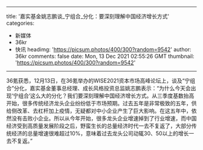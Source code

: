 
---
title: '嘉实基金姚志鹏谈_宁组合_分化：要深刻理解中国经济增长方式'
categories: 
 - 新媒体
 - 36kr
 - 快讯
headimg: 'https://picsum.photos/400/300?random=9542'
author: 36kr
comments: false
date: Mon, 13 Dec 2021 02:55:26 GMT
thumbnail: 'https://picsum.photos/400/300?random=9542'
---

<div>   
36氪获悉，12月13日，在36氪举办的WISE2021资本市场高峰论坛上，谈及“宁组合”分化，嘉实基金董事总经理、成长风格投资总监姚志鹏表示：“为什么今天会出现‘宁组合’这么大的分化？我们要深刻理解中国经济增长方式。从三季度基数抬高开始，很多传统经济龙头企业纷纷低于市场预期。过去五年是非常极致的五年，供给侧改革、去杠杆加上疫情，无疑都对中小企业产生了巨大影响。在这五年中，依然没有击败小企业。所以从今年开始，很多龙头企业增速掉到了行业增速，而中国经济受到高质量发展阶段之后，野蛮生长的总量经济时代一去不复返了，大部分传统经济的总量增速很难超过10%，意味着过去龙头公司动辄30、50以上的增长一去不复返。”  
</div>
            